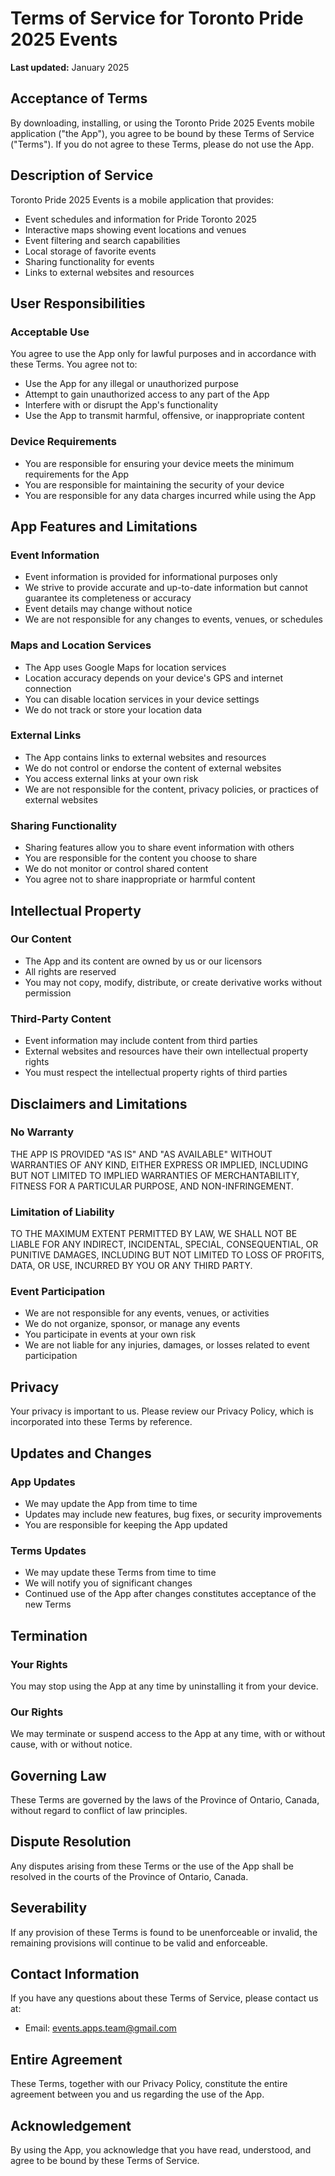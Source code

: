 # Terms of Service for Toronto Pride 2025 Events

**Last updated:** January 2025

## Acceptance of Terms

By downloading, installing, or using the Toronto Pride 2025 Events mobile application ("the App"), you agree to be bound by these Terms of Service ("Terms"). If you do not agree to these Terms, please do not use the App.

## Description of Service

Toronto Pride 2025 Events is a mobile application that provides:
- Event schedules and information for Pride Toronto 2025
- Interactive maps showing event locations and venues
- Event filtering and search capabilities
- Local storage of favorite events
- Sharing functionality for events
- Links to external websites and resources

## User Responsibilities

### Acceptable Use
You agree to use the App only for lawful purposes and in accordance with these Terms. You agree not to:
- Use the App for any illegal or unauthorized purpose
- Attempt to gain unauthorized access to any part of the App
- Interfere with or disrupt the App's functionality
- Use the App to transmit harmful, offensive, or inappropriate content

### Device Requirements
- You are responsible for ensuring your device meets the minimum requirements for the App
- You are responsible for maintaining the security of your device
- You are responsible for any data charges incurred while using the App

## App Features and Limitations

### Event Information
- Event information is provided for informational purposes only
- We strive to provide accurate and up-to-date information but cannot guarantee its completeness or accuracy
- Event details may change without notice
- We are not responsible for any changes to events, venues, or schedules

### Maps and Location Services
- The App uses Google Maps for location services
- Location accuracy depends on your device's GPS and internet connection
- You can disable location services in your device settings
- We do not track or store your location data

### External Links
- The App contains links to external websites and resources
- We do not control or endorse the content of external websites
- You access external links at your own risk
- We are not responsible for the content, privacy policies, or practices of external websites

### Sharing Functionality
- Sharing features allow you to share event information with others
- You are responsible for the content you choose to share
- We do not monitor or control shared content
- You agree not to share inappropriate or harmful content

## Intellectual Property

### Our Content
- The App and its content are owned by us or our licensors
- All rights are reserved
- You may not copy, modify, distribute, or create derivative works without permission

### Third-Party Content
- Event information may include content from third parties
- External websites and resources have their own intellectual property rights
- You must respect the intellectual property rights of third parties

## Disclaimers and Limitations

### No Warranty
THE APP IS PROVIDED "AS IS" AND "AS AVAILABLE" WITHOUT WARRANTIES OF ANY KIND, EITHER EXPRESS OR IMPLIED, INCLUDING BUT NOT LIMITED TO IMPLIED WARRANTIES OF MERCHANTABILITY, FITNESS FOR A PARTICULAR PURPOSE, AND NON-INFRINGEMENT.

### Limitation of Liability
TO THE MAXIMUM EXTENT PERMITTED BY LAW, WE SHALL NOT BE LIABLE FOR ANY INDIRECT, INCIDENTAL, SPECIAL, CONSEQUENTIAL, OR PUNITIVE DAMAGES, INCLUDING BUT NOT LIMITED TO LOSS OF PROFITS, DATA, OR USE, INCURRED BY YOU OR ANY THIRD PARTY.

### Event Participation
- We are not responsible for any events, venues, or activities
- We do not organize, sponsor, or manage any events
- You participate in events at your own risk
- We are not liable for any injuries, damages, or losses related to event participation

## Privacy

Your privacy is important to us. Please review our Privacy Policy, which is incorporated into these Terms by reference.

## Updates and Changes

### App Updates
- We may update the App from time to time
- Updates may include new features, bug fixes, or security improvements
- You are responsible for keeping the App updated

### Terms Updates
- We may update these Terms from time to time
- We will notify you of significant changes
- Continued use of the App after changes constitutes acceptance of the new Terms

## Termination

### Your Rights
You may stop using the App at any time by uninstalling it from your device.

### Our Rights
We may terminate or suspend access to the App at any time, with or without cause, with or without notice.

## Governing Law

These Terms are governed by the laws of the Province of Ontario, Canada, without regard to conflict of law principles.

## Dispute Resolution

Any disputes arising from these Terms or the use of the App shall be resolved in the courts of the Province of Ontario, Canada.

## Severability

If any provision of these Terms is found to be unenforceable or invalid, the remaining provisions will continue to be valid and enforceable.

## Contact Information

If you have any questions about these Terms of Service, please contact us at:
- Email: events.apps.team@gmail.com

## Entire Agreement

These Terms, together with our Privacy Policy, constitute the entire agreement between you and us regarding the use of the App.

## Acknowledgement

By using the App, you acknowledge that you have read, understood, and agree to be bound by these Terms of Service. 